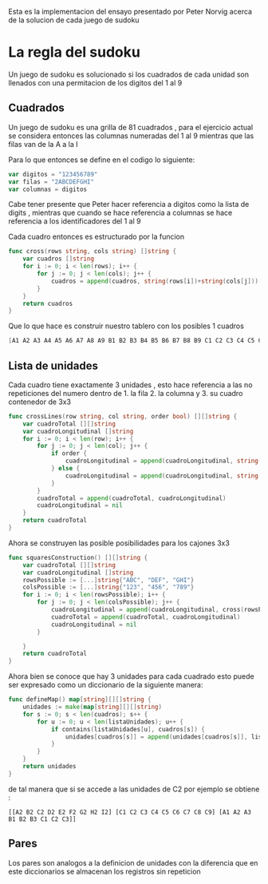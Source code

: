 Esta es la implementacion del ensayo presentado por Peter Norvig acerca de la solucion de cada juego de sudoku

# La regla del sudoku 

Un juego de sudoku es solucionado si los cuadrados de cada unidad son llenados con una permitacion de los digitos del 1 al 9

## Cuadrados

Un juego de sudoku es una grilla de 81 cuadrados , para el ejercicio actual se considera entonces las columnas numeradas del 1 al 9 mientras que las filas van de la A a la I 

Para lo que entonces se define en el codigo lo siguiente:

```go
var digitos = "123456789"
var filas = "2ABCDEFGHI"
var columnas = digitos
```

Cabe tener presente que Peter hacer referencia a digitos como la lista de digits , mientras que cuando se hace referencia a columnas se hace referencia a los identificadores del 1 al 9 

Cada cuadro entonces es estructurado por la funcion 

```go
func cross(rows string, cols string) []string {
	var cuadros []string
	for i := 0; i < len(rows); i++ {
		for j := 0; j < len(cols); j++ {
			cuadros = append(cuadros, string(rows[i])+string(cols[j]))
		}
	}
	return cuadros
}
```

Que lo que hace es construir nuestro tablero con los posibles 1 cuadros

```go
[A1 A2 A3 A4 A5 A6 A7 A8 A9 B1 B2 B3 B4 B5 B6 B7 B8 B9 C1 C2 C3 C4 C5 C6 C7 C8 C9 D1 D2 D3 D4 D5 D6 D7 D8 D9 E1 E2 E3 E4 E5 E6 E7 E8 E9 F1 F2 F3 F4 F5 F6 F7 F8 F9 G1 G2 G3 G4 G5 G6 G7 G8 G9 H1 H2 H3 H4 H5 H6 H7 H8 H9 I1 I2 I3 I4 I5 I6 I7 I8 I9]
```
## Lista de unidades

Cada cuadro tiene exactamente 3 unidades , esto hace referencia a las no repeticiones del numero dentro de 1. la fila 2. la columna y 3. su cuadro contenedor de 3x3 

```go
func crossLines(row string, col string, order bool) [][]string {
	var cuadroTotal [][]string
	var cuadroLongitudinal []string
	for i := 0; i < len(row); i++ {
		for j := 0; j < len(col); j++ {
			if order {
				cuadroLongitudinal = append(cuadroLongitudinal, string(row[i])+string(col[j]))
			} else {
				cuadroLongitudinal = append(cuadroLongitudinal, string(col[j])+string(row[i]))
			}
		}
		cuadroTotal = append(cuadroTotal, cuadroLongitudinal)
		cuadroLongitudinal = nil
	}
	return cuadroTotal
}
```

Ahora se construyen las posible posibilidades para los cajones 3x3

```go
func squaresConstruction() [][]string {
	var cuadroTotal [][]string
	var cuadroLongitudinal []string
	rowsPossible := [...]string{"ABC", "DEF", "GHI"}
	colsPossible := [...]string{"123", "456", "789"}
	for i := 0; i < len(rowsPossible); i++ {
		for j := 0; j < len(colsPossible); j++ {
			cuadroLongitudinal = append(cuadroLongitudinal, cross(rowsPossible[i], colsPossible[j])...)
			cuadroTotal = append(cuadroTotal, cuadroLongitudinal)
			cuadroLongitudinal = nil
		}

	}
	return cuadroTotal
}
```

Ahora bien se conoce que hay 3 unidades para cada cuadrado esto puede ser expresado como un diccionario de la siguiente manera:
```go
func defineMap() map[string][][]string {
	unidades := make(map[string][][]string)
	for s := 0; s < len(cuadros); s++ {
		for u := 0; u < len(listaUnidades); u++ {
			if contains(listaUnidades[u], cuadros[s]) {
				unidades[cuadros[s]] = append(unidades[cuadros[s]], listaUnidades[u])
			}
		}
	}
	return unidades
}
```
de tal manera que si se accede a las unidades de C2 por ejemplo se obtiene :
```
[[A2 B2 C2 D2 E2 F2 G2 H2 I2] [C1 C2 C3 C4 C5 C6 C7 C8 C9] [A1 A2 A3 B1 B2 B3 C1 C2 C3]]
```

## Pares
Los pares son analogos a la definicion de unidades con la diferencia que en este diccionarios se almacenan los registros sin repeticion
